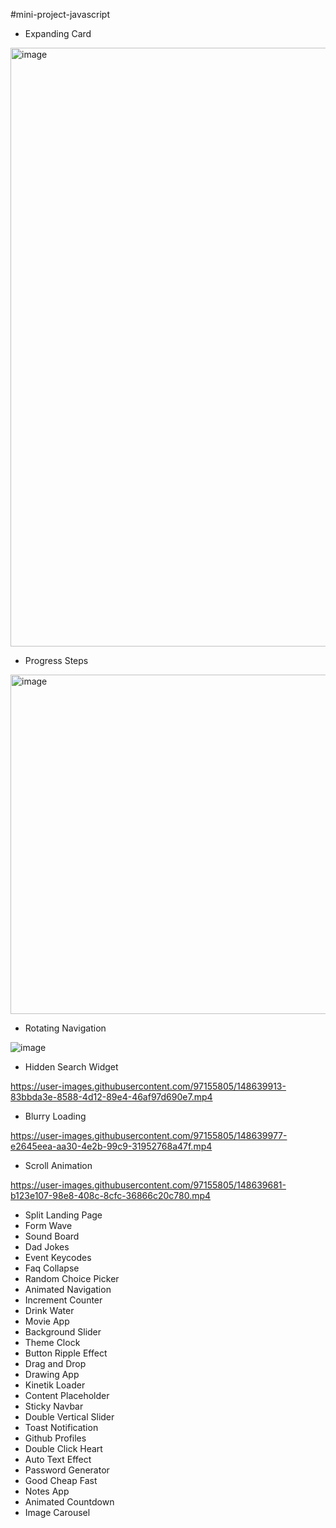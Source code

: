 #mini-project-javascript

- Expanding Card 

<img width="958" alt="image" src="https://user-images.githubusercontent.com/97155805/148493714-93d31242-a94d-45f1-9bb5-370ebd79c2b1.png">

- Progress Steps

<img width="543" alt="image" src="https://user-images.githubusercontent.com/97155805/148505510-9f3f53d1-0cfd-4c2a-9f06-10b4d73ba0e8.png">

- Rotating Navigation 

![image](https://user-images.githubusercontent.com/97155805/148639841-4cfaf6b0-8e02-4d81-9587-f4af407daced.png)

- Hidden Search Widget

https://user-images.githubusercontent.com/97155805/148639913-83bbda3e-8588-4d12-89e4-46af97d690e7.mp4

- Blurry Loading

https://user-images.githubusercontent.com/97155805/148639977-e2645eea-aa30-4e2b-99c9-31952768a47f.mp4

- Scroll Animation

https://user-images.githubusercontent.com/97155805/148639681-b123e107-98e8-408c-8cfc-36866c20c780.mp4


- Split Landing Page
- Form Wave
- Sound Board
- Dad Jokes
- Event Keycodes
- Faq Collapse
- Random Choice Picker
- Animated Navigation
- Increment Counter
- Drink Water
- Movie App
- Background Slider
- Theme Clock
- Button Ripple Effect
- Drag and Drop
- Drawing App
- Kinetik Loader
- Content Placeholder
- Sticky Navbar
- Double Vertical Slider
- Toast Notification
- Github Profiles
- Double Click Heart
- Auto Text Effect
- Password Generator
- Good Cheap Fast
- Notes App
- Animated Countdown
- Image Carousel
